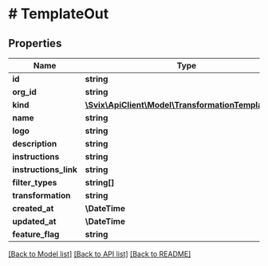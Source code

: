 # # TemplateOut

## Properties

Name | Type | Description | Notes
------------ | ------------- | ------------- | -------------
**id** | **string** |  |
**org_id** | **string** |  |
**kind** | [**\Svix\ApiClient\Model\TransformationTemplateKind**](TransformationTemplateKind.md) |  |
**name** | **string** |  |
**logo** | **string** |  |
**description** | **string** |  |
**instructions** | **string** |  |
**instructions_link** | **string** |  | [optional]
**filter_types** | **string[]** |  | [optional]
**transformation** | **string** |  |
**created_at** | **\DateTime** |  |
**updated_at** | **\DateTime** |  |
**feature_flag** | **string** |  | [optional]

[[Back to Model list]](../../README.md#models) [[Back to API list]](../../README.md#endpoints) [[Back to README]](../../README.md)
